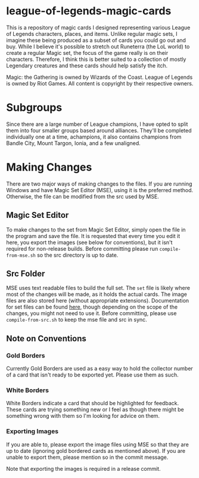 # league-of-legends-magic-cards

This is a repository of magic cards I designed representing various League of Legends characters, places, and items. 
Unlike regular magic sets, I imagine these being produced as a subset of cards you could go out and buy. 
While I believe it's possible to stretch out Runeterra (the LoL world) to create a regular Magic set, the focus of the game really is on their characters. 
Therefore, I think this is better suited to a collection of mostly Legendary creatures 
and these cards should help satisfy the itch.

Magic: the Gathering is owned by Wizards of the Coast. League of Legends is owned by Riot Games. All content is copyright by their respective owners.

# Subgroups

Since there are a large number of League champions, 
I have opted to split them into four smaller groups based around alliances. 
They'll be completed individually one at a time, achampions, it also contains champions from Bandle City, Mount Targon, Ionia, and a few unaligned. 

# Making Changes

There are two major ways of making changes to the files. If you are running Windows and have Magic Set Editor (MSE), using it is the preferred method. Otherwise, the file can be modified from the src used by MSE.

## Magic Set Editor

To make changes to the set from Magic Set Editor, simply open the file in the program and save the file. It is requested that every time you edit it here, you export the images (see below for conventions), but it isn't required for non-release builds.
Before committing please run `compile-from-mse.sh` so the src directory is up to date.

## Src Folder

MSE uses text readable files to build the full set. The `set` file is likely where most of the changes will be made, as it holds the actual cards. The image files are also stored here (without appropriate extensions).
Documentation for set files can be found [here](http://magicseteditor.sourceforge.net/doc/type/set "Magic Set Editor - Set Types"), though depending on the scope of the changes, you might not need to use it.
Before committing, please use `compile-from-src.sh` to keep the mse file and src in sync.

## Note on Conventions

### Gold Borders
Currently Gold Borders are used as a easy way to hold the collector number of a card that isn't ready to be exported yet. Please use them as such.

### White Borders
White Borders indicate a card that should be highlighted for feedback. These cards are trying something new or I feel as though there might be something wrong with them so I'm looking for advice on them.

### Exporting Images
If you are able to, please export the image files using MSE so that they are up to date (ignoring gold bordered cards as mentioned above). If you are unable to export them, please mention so in the commit message. 

Note that exporting the images is required in a release commit.
